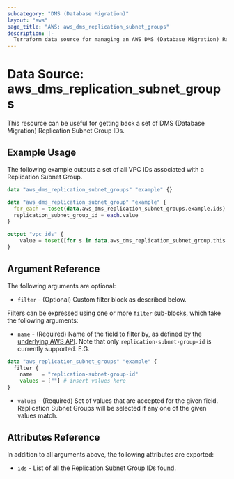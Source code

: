 ```yaml
---
subcategory: "DMS (Database Migration)"
layout: "aws"
page_title: "AWS: aws_dms_replication_subnet_groups"
description: |-
  Terraform data source for managing an AWS DMS (Database Migration) Replication Subnet Groups.
---
```


# Data Source: aws_dms_replication_subnet_groups

This resource can be useful for getting back a set of DMS (Database Migration) Replication Subnet Group IDs.

## Example Usage

The following example outputs a set of all VPC IDs associated with a Replication Subnet Group.

```terraform
data "aws_dms_replication_subnet_groups" "example" {}

data "aws_dms_replication_subnet_group" "example" {
  for_each = toset(data.aws_dms_replication_subnet_groups.example.ids)
  replication_subnet_group_id = each.value
}

output "vpc_ids" {
	value = toset([for s in data.aws_dms_replication_subnet_group.this : s.vpc_id])
}
```

## Argument Reference

The following arguments are optional:

* `filter` - (Optional) Custom filter block as described below.

Filters can be expressed using one or more `filter` sub-blocks,
which take the following arguments:

* `name` - (Required) Name of the field to filter by, as defined by
  [the underlying AWS API](https://docs.aws.amazon.com/dms/latest/APIReference/API_DescribeReplicationSubnetGroups.html).
  Note that only `replication-subnet-group-id` is currently supported. E.G.

```terraform
data "aws_replication_subnet_groups" "example" {
  filter {
    name   = "replication-subnet-group-id"
	values = [""] # insert values here
}
```

* `values` - (Required) Set of values that are accepted for the given field. Replication Subnet Groups will be selected if any one of the given values match.

## Attributes Reference

In addition to all arguments above, the following attributes are exported:

* `ids` - List of all the Replication Subnet Group IDs found.
